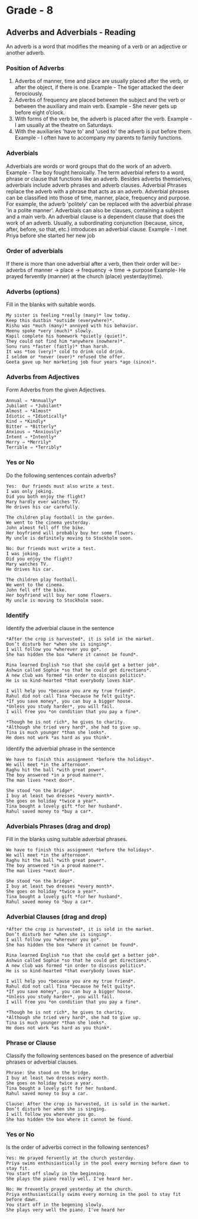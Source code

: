 # Grade - 8 
## Adverbs and Adverbials - Reading
An adverb is a word that modifies the meaning of a verb or an adjective or another adverb.
### Position of Adverbs
1. Adverbs of manner, time and place are usually placed after the verb, or after the object, if there is one.
Example - The tiger attacked the deer ferociously.
2. Adverbs of frequency are placed between the subject and the verb or between the auxiliary and main verb.
Example - She never gets up before eight o’clock.
3. With forms of the verb be, the adverb is placed after the verb.
Example - I am usually at the theatre on Saturdays.
4. With the auxiliaries 'have to' and 'used to' the adverb is put before them.
Example - I often have to accompany my parents to family functions.
### Adverbials
Adverbials are words or word groups that do the work of an adverb. 
Example - The boy fought heroically.
The term adverbial refers to a word, phrase or clause that functions like an adverb. Besides adverbs themselves, adverbials include adverb phrases and adverb clauses. 
Adverbial Phrases replace the adverb with a phrase that acts as an adverb. Adverbial phrases can be classified into those of time, manner, place, frequency and purpose. For example, the adverb 'politely' can be replaced with the adverbial phrase 'in a polite manner'.
Adverbials can also be clauses, containing a subject and a main verb. An adverbial clause is a dependent clause that does the work of an adverb. Usually, a subordinating conjunction (because, since, after, before, so that, etc.) introduces an adverbial clause.
Example - I met Priya before she started her new job
### Order of adverbials
If there is more than one adverbial after a verb, then their order will be:-
adverbs of manner -> place -> frequency -> time -> purpose
Example- He prayed fervently (manner) at the church (place) yesterday(time).

### Adverbs (options)
Fill in the blanks with suitable words.
```
My sister is feeling *really (many)* low today. 
Keep this dustbin *outside (everywhere)*. 
Rishu was *much (many)* annoyed with his behavior. 
Meenu spoke *very (much)* slowly. 
Kapil complete his homework *quietly (quiet)*. 
They could not find him *anywhere (nowhere)*. 
Sonu runs *faster (fastly)* than harsh. 
It was *too (very)* cold to drink cold drink. 
I seldom or *never (ever)* refused the offer. 
Geeta gave up her marketing job four years *ago (since)*. 
```
### Adverbs from Adjectives
Form Adverbs from the given Adjectives.
```
Annual ⇒ *Annually*
Jubilant ⇒ *Jubilant*
Almost ⇒ *Almost*
Idiotic ⇒ *Idiotically*
Kind ⇒ *Kindly*
Bitter ⇒ *Bitterly*
Anxious ⇒ *Anxiously*
Intent ⇒ *Intently*
Merry ⇒ *Merrily*
Terrible ⇒ *Terribly*
```
### Yes or No 
Do the following sentences contain adverbs?
``` 
Yes:  Our friends must also write a test.
I was only joking.
Did you both enjoy the flight?
Mary hardly ever watches TV.
He drives his car carefully.

The children play football in the garden.
We went to the cinema yesterday.
John almost fell off the bike.
Her boyfriend will probably buy her some flowers.
My uncle is definitely moving to Stockholm soon.

No: Our friends must write a test.
I was joking. 
Did you enjoy the flight? 
Mary watches TV. 
He drives his car. 

The children play football. 
We went to the cinema. 
John fell off the bike. 
Her boyfriend will buy her some flowers. 
My uncle is moving to Stockholm soon. 
```
### Identify
Identify the adverbial clause in the sentence
```
*After the crop is harvested*, it is sold in the market.
Don’t disturb her *when she is singing*.
I will follow you *wherever you go*.
She has hidden the box *where it cannot be found*.

Rina learned English *so that she could get a better job*.
Ashwin called Sophie *so that he could get directions*.
A new club was formed *in order to discuss politics*. 
He is so kind-hearted *that everybody loves him*.

I will help you *because you are my true friend*.
Rahul did not call Tina *because he felt guilty*.
*If you save money*, you can buy a bigger house.
*Unless you study harder*, you will fail.
I will free you *on condition that you pay a fine*.

*Though he is not rich*, he gives to charity.
*Although she tried very hard*, she had to give up.
Tina is much younger *than she looks*.
He does not work *as hard as you think*.
```
Identify the adverbial phrase in the sentence
```
We have to finish this assignment *before the holidays*.
We will meet *in the afternoon*.
Raghu hit the ball *with great power*.
The boy answered *in a proud manner*.
The man lives *next door*.

She stood *on the bridge*.
I buy at least two dresses *every month*.
She goes on holiday *twice a year*.
Tina bought a lovely gift *for her husband*.
Rahul saved money to *buy a car*.
```
### Adverbials Phrases (drag and drop)
Fill in the blanks using suitable adverbial phrases.
```
We have to finish this assignment *before the holidays*.
We will meet *in the afternoon*.
Raghu hit the ball *with great power*.
The boy answered *in a proud manner*.
The man lives *next door*.

She stood *on the bridge*.
I buy at least two dresses *every month*.
She goes on holiday *twice a year*.
Tina bought a lovely gift *for her husband*.
Rahul saved money to *buy a car*.
```
### Adverbial Clauses (drag and drop)
```
*After the crop is harvested*, it is sold in the market.
Don’t disturb her *when she is singing*.
I will follow you *wherever you go*.
She has hidden the box *where it cannot be found*.

Rina learned English *so that she could get a better job*.
Ashwin called Sophie *so that he could get directions*.
A new club was formed *in order to discuss politics*. 
He is so kind-hearted *that everybody loves him*.

I will help you *because you are my true friend*.
Rahul did not call Tina *because he felt guilty*.
*If you save money*, you can buy a bigger house.
*Unless you study harder*, you will fail.
I will free you *on condition that you pay a fine*.

*Though he is not rich*, he gives to charity.
*Although she tried very hard*, she had to give up.
Tina is much younger *than she looks*.
He does not work *as hard as you think*.
```
### Phrase or Clause 
Classify the following sentences based on the presence of adverbial phrases or adverbial clauses.
```
Phrase: She stood on the bridge.
I buy at least two dresses every month.
She goes on holiday twice a year.
Tina bought a lovely gift for her husband.
Rahul saved money to buy a car.

Clause: After the crop is harvested, it is sold in the market.
Don’t disturb her when she is singing.
I will follow you wherever you go.
She has hidden the box where it cannot be found.
```
### Yes or No 
Is the order of adverbs correct in the following sentences?
```
Yes: He prayed fervently at the church yesterday.
Priya swims enthusiastically in the pool every morning before dawn to stay fit.
You start off slowly in the beginning.
She plays the piano really well. I've heard her.

No: He frevently prayed yesterday at the church.
Priya enthusiastically swims every morning in the pool to stay fit before dawn.
You start off in the begening slowly.
She plays very well the piano. I've heard her
```

